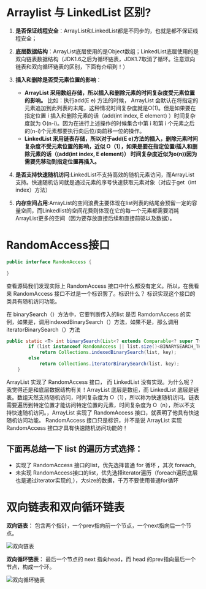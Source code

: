 Arraylist 与 LinkedList 区别?
====

1. **是否保证线程安全**：ArrayList和LinkedList都是不同步的，也就是都不保证线程安全；

 2. **底层数据结构**：ArrayList底层使用的是Object数组；LinkedList底层使用的是双向链表数据结构（JDK1.6之后为循环链表，JDK1.7取消了循环。注意双向链表和双向循环链表的区别，下面有介绍到！）

 3. **插入和删除是否受元素位置的影响**：
    * **ArrayList 采用数组存储，所以插入和删除元素的时间复杂度受元素位置的影响。**  比如：执行add(E e) 方法的时候， ArrayList 会默认在将指定的元素追加到此列表的末尾，这种情况时间复杂度就是O(1)。但是如果要在指定位置 i 插入和删除元素的话（add(int index, E element) ）时间复杂度就为 O(n-i)。因为在进行上述操作的时候集合中第 i 和第 i 个元素之后的(n-i)个元素都要执行向后位/向前移一位的操作。
    * **LinkedList 采用链表存储，所以对于add(E e)方法的插入，删除元素时间复杂度不受元素位置的影响，近似 O（1），如果是要在指定位置i插入和删除元素的话（(add(int index, E element)） 时间复杂度近似为o(n))因为需要先移动到指定位置再插入。**
    
 4. **是否支持快速随机访问**:LinkedList不支持高效的随机元素访问，而ArrayList支持。快速随机访问就是通过元素的序号快速获取元素对象（对应于get（int index）方法）

 5. **内存空间占用**:ArrayList的空间浪费主要体现在list列表的结尾会预留一定的容量空间，而Linkedlist的空间花费则体现在它的每一个元素都需要消耗ArrayList更多的空间（因为要存放直接后续和直接前驱以及数据）。
 
RandomAccess接口
====

```java
public interface RandomAccess {
    
}
```
查看源码我们发现实际上 RandomAccess 接口中什么都没有定义。所以，在我看来 RandomAccess 接口不过是一个标识罢了。标识什么？ 标识实现这个接口的类具有随机访问功能。

在 binarySearch（）方法中，它要判断传入的list 是否 RamdomAccess 的实例，如果是，调用indexedBinarySearch（）方法，如果不是，那么调用iteratorBinarySearch（）方法

```java
public static <T> int binarySearch(List<? extends Comparable<? super T>> list, T key) {
        if (list instanceof RandomAccess || list.size()<BINARYSEARCH_THRESHOLD)
            return Collections.indexedBinarySearch(list, key);
        else
            return Collections.iteratorBinarySearch(list, key);
    }
```

ArrayList 实现了 RandomAccess 接口， 而 LinkedList 没有实现。为什么呢？我觉得还是和底层数据结构有关！ArrayList 底层是数组，而 LinkedList 底层是链表。数组天然支持随机访问，时间复杂度为 O（1），所以称为快速随机访问。链表需要遍历到特定位置才能访问特定位置的元素，时间复杂度为 O（n），所以不支持快速随机访问。，ArrayList 实现了 RandomAccess 接口，就表明了他具有快速随机访问功能。 RandomAccess 接口只是标识，并不是说 ArrayList 实现 RandomAccess 接口才具有快速随机访问功能的！

下面再总结一下 list 的遍历方式选择：
-----

* 实现了 RandomAccess 接口的list，优先选择普通 for 循环 ，其次 foreach,
* 未实现 RandomAccess接口的list，优先选择iterator遍历（foreach遍历底层也是通过iterator实现的,），大size的数据，千万不要使用普通for循环

双向链表和双向循环链表
====

**双向链表**： 包含两个指针，一个prev指向前一个节点，一个next指向后一个节点。

![双向链表](https://github.com/DemoTransfer/demotransfer/blob/master/java/interview/picture/%E5%8F%8C%E5%90%91%E9%93%BE%E8%A1%A8.png)

**双向循环链表**： 最后一个节点的 next 指向head，而 head 的prev指向最后一个节点，构成一个环。

![双向循环链表](https://github.com/DemoTransfer/demotransfer/blob/master/java/interview/picture/%E5%8F%8C%E5%90%91%E5%BE%AA%E7%8E%AF%E9%93%BE%E8%A1%A8.png)

